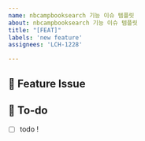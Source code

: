 ```yaml
---
name: nbcampbooksearch 기능 이슈 템플릿
about: nbcampbooksearch 기능 이슈 템플릿
title: "[FEAT]"
labels: 'new feature'
assignees: 'LCH-1228'

---
```


## 📌  Feature Issue
<!-- 구현할 기능에 대한 내용을 설명해주세요. -->

## 📝  To-do
<!-- 해야 할 일들을 적어주세요. -->
- [ ] todo !
